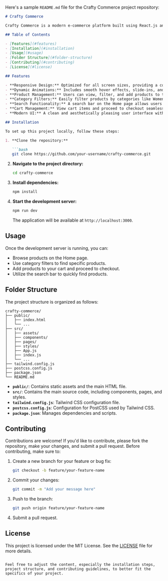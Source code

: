 Here's a sample `README.md` file for the Crafty Commerce project repository:

```markdown
# Crafty Commerce

Crafty Commerce is a modern e-commerce platform built using React.js and Tailwind CSS. The platform provides users with a seamless shopping experience, featuring dynamic animations, a responsive design, and robust functionalities for managing products, categories, and the shopping cart.

## Table of Contents

- [Features](#features)
- [Installation](#installation)
- [Usage](#usage)
- [Folder Structure](#folder-structure)
- [Contributing](#contributing)
- [License](#license)

## Features

- **Responsive Design:** Optimized for all screen sizes, providing a consistent experience across devices.
- **Dynamic Animations:** Includes smooth hover effects, slide-ins, and other animations to enhance user interaction.
- **Product Management:** Users can view, filter, and add products to their cart.
- **Category Filters:** Easily filter products by categories like Women, Men, and Jewelry.
- **Search Functionality:** A search bar on the Home page allows users to quickly find products.
- **Cart Management:** View cart items and proceed to checkout seamlessly.
- **Modern UI:** A clean and aesthetically pleasing user interface with a violet color scheme.

## Installation

To set up this project locally, follow these steps:

1. **Clone the repository:**

   ```bash
   git clone https://github.com/your-username/crafty-commerce.git
   ```

2. **Navigate to the project directory:**

   ```bash
   cd crafty-commerce
   ```

3. **Install dependencies:**

   ```bash
   npm install
   ```

4. **Start the development server:**

   ```bash
   npm run dev
   ```

   The application will be available at `http://localhost:3000`.

## Usage

Once the development server is running, you can:

- Browse products on the Home page.
- Use category filters to find specific products.
- Add products to your cart and proceed to checkout.
- Utilize the search bar to quickly find products.

## Folder Structure

The project structure is organized as follows:

```
crafty-commerce/
├── public/
│   ├── index.html
│   └── ...
├── src/
│   ├── assets/
│   ├── components/
│   ├── pages/
│   ├── styles/
│   ├── App.js
│   ├── index.js
│   └── ...
├── tailwind.config.js
├── postcss.config.js
├── package.json
└── README.md
```

- **`public/`**: Contains static assets and the main HTML file.
- **`src/`**: Contains the main source code, including components, pages, and styles.
- **`tailwind.config.js`**: Tailwind CSS configuration file.
- **`postcss.config.js`**: Configuration for PostCSS used by Tailwind CSS.
- **`package.json`**: Manages dependencies and scripts.

## Contributing

Contributions are welcome! If you'd like to contribute, please fork the repository, make your changes, and submit a pull request. Before contributing, make sure to:

1. Create a new branch for your feature or bug fix:
   
   ```bash
   git checkout -b feature/your-feature-name
   ```

2. Commit your changes:

   ```bash
   git commit -m "Add your message here"
   ```

3. Push to the branch:

   ```bash
   git push origin feature/your-feature-name
   ```

4. Submit a pull request.

## License

This project is licensed under the MIT License. See the [LICENSE](LICENSE) file for more details.
```

Feel free to adjust the content, especially the installation steps, project structure, and contributing guidelines, to better fit the specifics of your project.
